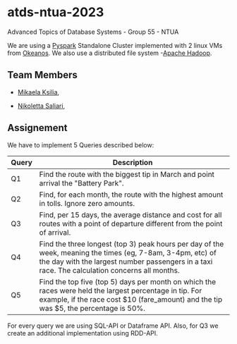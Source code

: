 # atds-ntua-2023
Advanced Topics of Database Systems - Group 55 - NTUA

We are using a [Pyspark](https://spark.apache.org/) Standalone Cluster implemented with 2 linux VMs from [Okeanos](https://okeanos-knossos.grnet.gr).
We also use a distributed file system -[Apache Hadoop](https://hadoop.apache.org/).

## Team Members

- [Mikaela Ksilia](https://github.com/mikaelaksil),

- [Nikoletta Saliari](https://github.com/nicolettasal),

## Assignement

We have to implement 5 Queries described below:


| Query | Description                                                                                                                                                                                                                                                                                                                                |
|-------|--------------------------------------------------------------------------------------------------------------------------------------------------------------------------------------------------------------------------------------------------------------------------------------------------------------------------------------------|
| Q1    | Find the route with the biggest tip in March and point arrival the "Battery Park".                                                                                                                               |
| Q2    | Find, for each month, the route with the highest amount in tolls. Ignore zero amounts.                                                                                                                                                                                                                                                           |
| Q3    | Find, per 15 days, the average distance and cost for all routes with a point of departure different from the point of arrival.                                                                                                                                                                                                                                            |
| Q4    | Find the three longest (top 3) peak hours per day of the week, meaning the times (eg, 7-8am, 3-4pm, etc) of the day with the largest number passengers in a taxi race. The calculation concerns all months.                                                                                                                                                         |
| Q5    | Find the top five (top 5) days per month on which the races were held the largest percentage in tip. For example, if the race cost $10 (fare_amount) and the tip was $5, the percentage is 50%.|

For every query we are using SQL-API or Dataframe API. Also, for Q3 we create an additional implementation using RDD-API.
